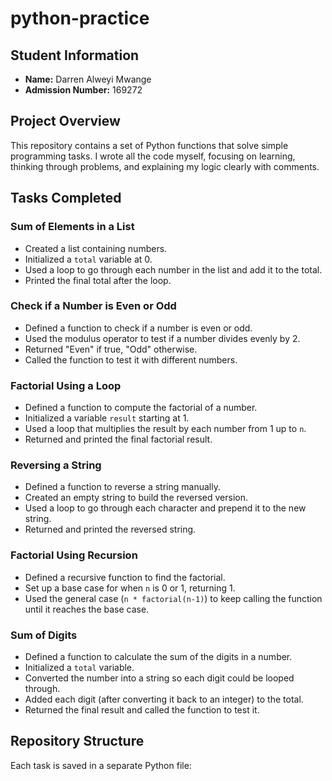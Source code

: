 # python-practice

## Student Information
- **Name:** Darren Alweyi Mwange
- **Admission Number:** 169272

## Project Overview
This repository contains a set of Python functions that solve simple programming tasks. I wrote all the code myself, focusing on learning, thinking through problems, and explaining my logic clearly with comments.

## Tasks Completed

### Sum of Elements in a List
- Created a list containing numbers.
- Initialized a `total` variable at 0.
- Used a loop to go through each number in the list and add it to the total.
- Printed the final total after the loop.

### Check if a Number is Even or Odd
- Defined a function to check if a number is even or odd.
- Used the modulus operator to test if a number divides evenly by 2.
- Returned "Even" if true, "Odd" otherwise.
- Called the function to test it with different numbers.

### Factorial Using a Loop
- Defined a function to compute the factorial of a number.
- Initialized a variable `result` starting at 1.
- Used a loop that multiplies the result by each number from 1 up to `n`.
- Returned and printed the final factorial result.

### Reversing a String
- Defined a function to reverse a string manually.
- Created an empty string to build the reversed version.
- Used a loop to go through each character and prepend it to the new string.
- Returned and printed the reversed string.

### Factorial Using Recursion
- Defined a recursive function to find the factorial.
- Set up a base case for when `n` is 0 or 1, returning 1.
- Used the general case (`n * factorial(n-1)`) to keep calling the function until it reaches the base case.

### Sum of Digits
- Defined a function to calculate the sum of the digits in a number.
- Initialized a `total` variable.
- Converted the number into a string so each digit could be looped through.
- Added each digit (after converting it back to an integer) to the total.
- Returned the final result and called the function to test it.

## Repository Structure
Each task is saved in a separate Python file:
